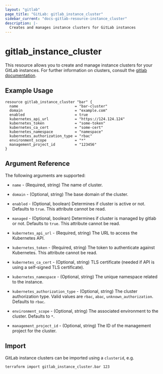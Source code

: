 ```yaml
---
layout: "gitlab"
page_title: "GitLab: gitlab_instance_cluster"
sidebar_current: "docs-gitlab-resource-instance_cluster"
description: |-
  Creates and manages instance clusters for GitLab instances
---
```


# gitlab\_instance\_cluster

This resource allows you to create and manage instance clusters for your GitLab instances.
For further information on clusters, consult the [gitlab
documentation](https://docs.gitlab.com/ee/user/instance/clusters/).

## Example Usage

```hcl
resource gitlab_instance_cluster "bar" {
  name                          = "bar-cluster"
  domain                        = "example.com"
  enabled                       = true
  kubernetes_api_url            = "https://124.124.124"
  kubernetes_token              = "some-token"
  kubernetes_ca_cert            = "some-cert"
  kubernetes_namespace          = "namespace"
  kubernetes_authorization_type = "rbac"
  environment_scope             = "*"
  management_project_id         = "123456"
}
```

## Argument Reference

The following arguments are supported:

- `name` - (Required, string) The name of cluster.

- `domain` - (Optional, string) The base domain of the cluster.

- `enabled` - (Optional, boolean) Determines if cluster is active or not. Defaults to `true`. This attribute cannot be read.

- `managed` - (Optional, boolean) Determines if cluster is managed by gitlab or not. Defaults to `true`. This attribute cannot be read.

- `kubernetes_api_url` - (Required, string) The URL to access the Kubernetes API.

- `kubernetes_token` - (Required, string) The token to authenticate against Kubernetes. This attribute cannot be read.

- `kubernetes_ca_cert` - (Optional, string) TLS certificate (needed if API is using a self-signed TLS certificate).

- `kubernetes_namespace` - (Optional, string) The unique namespace related to the instance.

- `kubernetes_authorization_type` - (Optional, string) The cluster authorization type. Valid values are `rbac`, `abac`, `unknown_authorization`. Defaults to `rbac`.

- `environment_scope` - (Optional, string) The associated environment to the cluster. Defaults to `*`.

- `management_project_id` - (Optional, string) The ID of the management project for the cluster.

## Import

GitLab instance clusters can be imported using a `clusterid`, e.g.

```shell
terraform import gitlab_instance_cluster.bar 123
```
